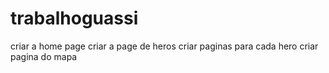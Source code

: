 # trabalhoguassi
criar a home page 
criar a page de heros 
criar paginas para cada hero 
criar pagina do mapa 
